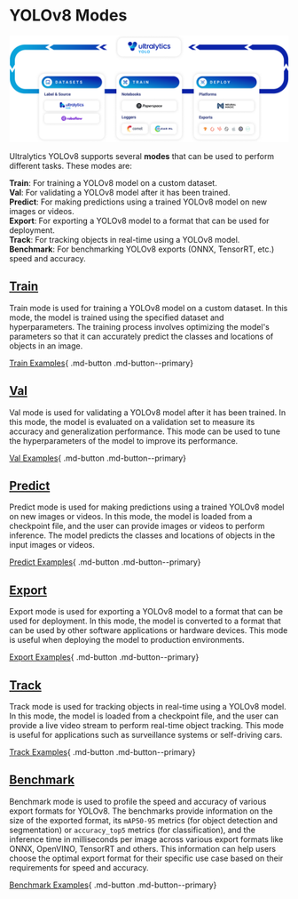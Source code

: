 # YOLOv8 Modes

<img width="1024" src="https://github.com/ultralytics/assets/raw/main/yolov8/banner-integrations.png">

Ultralytics YOLOv8 supports several **modes** that can be used to perform different tasks. These modes are:

**Train**: For training a YOLOv8 model on a custom dataset.  
**Val**: For validating a YOLOv8 model after it has been trained.  
**Predict**: For making predictions using a trained YOLOv8 model on new images or videos.  
**Export**: For exporting a YOLOv8 model to a format that can be used for deployment.  
**Track**: For tracking objects in real-time using a YOLOv8 model.  
**Benchmark**: For benchmarking YOLOv8 exports (ONNX, TensorRT, etc.) speed and accuracy.  

## [Train](train.md)

Train mode is used for training a YOLOv8 model on a custom dataset. In this mode, the model is trained using the specified dataset and hyperparameters. The training process involves optimizing the model's parameters so that it can accurately predict the classes and locations of objects in an image.

[Train Examples](train.md){ .md-button .md-button--primary}

## [Val](val.md)

Val mode is used for validating a YOLOv8 model after it has been trained. In this mode, the model is evaluated on a validation set to measure its accuracy and generalization performance. This mode can be used to tune the hyperparameters of the model to improve its performance.

[Val Examples](val.md){ .md-button .md-button--primary}

## [Predict](predict.md)

Predict mode is used for making predictions using a trained YOLOv8 model on new images or videos. In this mode, the model is loaded from a checkpoint file, and the user can provide images or videos to perform inference. The model predicts the classes and locations of objects in the input images or videos.

[Predict Examples](predict.md){ .md-button .md-button--primary}


## [Export](export.md)

Export mode is used for exporting a YOLOv8 model to a format that can be used for deployment. In this mode, the model is converted to a format that can be used by other software applications or hardware devices. This mode is useful when deploying the model to production environments.

[Export Examples](export.md){ .md-button .md-button--primary}


## [Track](track.md)

Track mode is used for tracking objects in real-time using a YOLOv8 model. In this mode, the model is loaded from a checkpoint file, and the user can provide a live video stream to perform real-time object tracking. This mode is useful for applications such as surveillance systems or self-driving cars.

[Track Examples](track.md){ .md-button .md-button--primary}


## [Benchmark](benchmark.md)

Benchmark mode is used to profile the speed and accuracy of various export formats for YOLOv8. The benchmarks provide information on the size of the exported format, its `mAP50-95` metrics (for object detection and segmentation) or `accuracy_top5` metrics (for classification), and the inference time in milliseconds per image across various export formats like ONNX, OpenVINO, TensorRT and others. This information can help users choose the optimal export format for their specific use case based on their requirements for speed and accuracy.

[Benchmark Examples](benchmark.md){ .md-button .md-button--primary}
